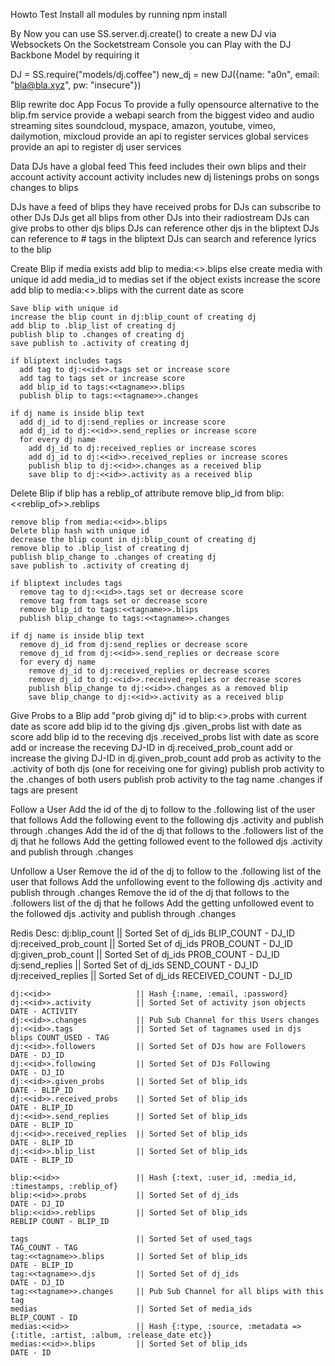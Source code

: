 Howto Test
  Install all modules by running npm install
  
  By Now you can use SS.server.dj.create() to create a new DJ via Websockets
  On the Socketstream Console you can Play with the DJ Backbone Model by requiring it
  
  DJ = SS.require("models/dj.coffee")
  new_dj = new DJ({name: "a0n", email: "bla@bla.xyz", pw: "insecure"})
  


Blip rewrite doc
  App Focus
    To provide a fully opensource alternative to the blip.fm service
    provide a webapi search from the biggest video and audio streaming sites
      soundcloud, myspace, amazon, youtube, vimeo, dailymotion, mixcloud
      provide an api to register services global services  
      provide an api to register dj user services
      
Data
  DJs have a global feed
    This feed includes their own blips and their account activity
      account activity includes
        new dj listenings
        probs on songs
        changes to blips
      
  DJs have a feed of blips they have received probs for
  DJs can subscribe to other DJs
  DJs get all blips from other DJs into their radiostream
  DJs can give probs to other djs blips
  DJs can reference other djs in the bliptext
  DJs can reference to # tags in the bliptext
  DJs can search and reference lyrics to the blip
  
  
  Create Blip
    if media exists
      add blip to media:<<id>>.blips
    else
      create media with unique id
      add media_id to medias set if the object exists increase the score
      add blip to media:<<id>>.blips with the current date as score
    
    Save blip with unique id
    increase the blip count in dj:blip_count of creating dj
    add blip to .blip_list of creating dj
    publish blip to .changes of creating dj
    save publish to .activity of creating dj
    
    if bliptext includes tags
      add tag to dj:<<id>>.tags set or increase score
      add tag to tags set or increase score
      add blip_id to tags:<<tagname>>.blips
      publish blip to tags:<<tagname>>.changes
    
    if dj name is inside blip text
      add dj_id to dj:send_replies or increase score
      add dj_id to dj:<<id>>.send_replies or increase score
      for every dj name
        add dj_id to dj:received_replies or increase scores
        add dj_id to dj:<<id>>.received_replies or increase scores
        publish blip to dj:<<id>>.changes as a received blip
        save blip to dj:<<id>>.activity as a received blip
   
  Delete Blip
    if blip has a reblip_of attribute
      remove blip_id from blip:<<reblip_of>>.reblips
  
    remove blip from media:<<id>>.blips
    Delete blip hash with unique id
    decrease the blip count in dj:blip_count of creating dj
    remove blip to .blip_list of creating dj
    publish blip_change to .changes of creating dj
    save publish to .activity of creating dj

    if bliptext includes tags
      remove tag to dj:<<id>>.tags set or decrease score
      remove tag from tags set or decrease score
      remove blip_id to tags:<<tagname>>.blips
      publish blip_change to tags:<<tagname>>.changes

    if dj name is inside blip text
      remove dj_id from dj:send_replies or decrease score
      remove dj_id from dj:<<id>>.send_replies or decrease score
      for every dj name
        remove dj_id to dj:received_replies or decrease scores
        remove dj_id to dj:<<id>>.received_replies or decrease scores
        publish blip_change to dj:<<id>>.changes as a removed blip
        save blip_change to dj:<<id>>.activity as a received blip

  Give Probs to a Blip
    add "prob giving dj" id to blip:<<id>>.probs with current date as score
    add blip id to the giving djs .given_probs list with date as score
    add blip id to the receving djs .received_probs list with date as score
    add or increase the receving DJ-ID in dj.received_prob_count
    add or increase the giving DJ-ID in dj.given_prob_count
    add prob as activity to the .activity of both djs (one for receiving one for giving)
    publish prob activity to the .changes of both users
    publish prob activity to the tag name .changes if tags are present
  
  Follow a User
    Add the id of the dj to follow to the .following list of the user that follows
    Add the following event to the following djs .activity and publish through .changes
    Add the id of the dj that follows to the .followers list of the dj that he follows
    Add the getting followed event to the followed djs .activity and publish through .changes
    
  Unfollow a User
    Remove the id of the dj to follow to the .following list of the user that follows
    Add the unfollowing event to the following djs .activity and publish through .changes
    Remove the id of the dj that follows to the .followers list of the dj that he follows
    Add the getting unfollowed event to the followed djs .activity and publish through .changes
    
    
  Redis Desc:
    dj:blip_count              || Sorted Set of dj_ids                 BLIP_COUNT - DJ_ID
    dj:received_prob_count     || Sorted Set of dj_ids                 PROB_COUNT - DJ_ID
    dj:given_prob_count         || Sorted Set of dj_ids                 PROB_COUNT - DJ_ID
    dj:send_replies            || Sorted Set of dj_ids                 SEND_COUNT - DJ_ID
    dj:received_replies        || Sorted Set of dj_ids                 RECEIVED_COUNT - DJ_ID
    
    dj:<<id>>                   || Hash {:name, :email, :password}
    dj:<<id>>.activity          || Sorted Set of activity json objects   DATE - ACTIVITY
    dj:<<id>>.changes           || Pub Sub Channel for this Users changes
    dj:<<id>>.tags              || Sorted Set of tagnames used in djs blips COUNT_USED - TAG
    dj:<<id>>.followers         || Sorted Set of DJs how are Followers   DATE - DJ_ID
    dj:<<id>>.following         || Sorted Set of DJs Following           DATE - DJ_ID
    dj:<<id>>.given_probs       || Sorted Set of blip_ids                DATE - BLIP_ID 
    dj:<<id>>.received_probs    || Sorted Set of blip_ids                DATE - BLIP_ID
    dj:<<id>>.send_replies      || Sorted Set of blip_ids                DATE - BLIP_ID
    dj:<<id>>.received_replies  || Sorted Set of blip_ids                DATE - BLIP_ID
    dj:<<id>>.blip_list         || Sorted Set of blip_ids                DATE - BLIP_ID
    
    blip:<<id>>                 || Hash {:text, :user_id, :media_id, :timestamps, :reblip_of}
    blip:<<id>>.probs           || Sorted Set of dj_ids                  DATE - DJ_ID
    blip:<<id>>.reblips         || Sorted Set of blip_ids                REBLIP COUNT - BLIP_ID
    
    tags                        || Sorted Set of used_tags               TAG_COUNT - TAG
    tag:<<tagname>>.blips       || Sorted Set of blip_ids                DATE - BLIP_ID
    tag:<<tagname>>.djs         || Sorted Set of dj_ids                  DATE - DJ_ID
    tag:<<tagname>>.changes     || Pub Sub Channel for all blips with this tag
    medias                      || Sorted Set of media_ids               BLIP_COUNT - ID
    medias:<<id>>               || Hash {:type, :source, :metadata => {:title, :artist, :album, :release_date etc}}
    medias:<<id>>.blips         || Sorted Set of blip_ids                DATE - ID